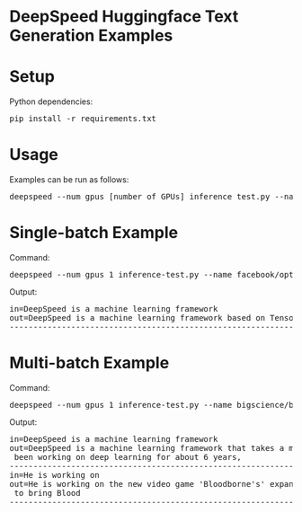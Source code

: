 
# DeepSpeed Huggingface Text Generation Examples

# Setup
Python dependencies:
<pre>
pip install -r requirements.txt
</pre>

# Usage
Examples can be run as follows:
<pre>deepspeed --num_gpus [number of GPUs] inference_test.py --name [model name/path] --batch_size [batch] --dtype [data type] 
</pre>
# Single-batch Example
Command:
<pre>
deepspeed --num_gpus 1 inference-test.py --name facebook/opt-125m
</pre>

Output:
<pre>
in=DeepSpeed is a machine learning framework                   
out=DeepSpeed is a machine learning framework based on TensorFlow. It was first released in 2015, then improved on 2016, and is now a major addition to the deep learning tools on GitHub.                                                                     
------------------------------------------------------------    
</pre>

# Multi-batch Example
Command:
<pre>
deepspeed --num_gpus 1 inference-test.py --name bigscience/bloom-3b --batch_size 2
</pre>

Output:
<pre>
in=DeepSpeed is a machine learning framework                                 
out=DeepSpeed is a machine learning framework that takes a machine learning algorithm and then uses those algorithms to find out how the user interacts with the environment. The company announced in July 2017 that it is ready for release - in 2018. It has
 been working on deep learning for about 6 years,                                                                                                                         
------------------------------------------------------------                                                                                                                                        
in=He is working on                                                      
out=He is working on the new video game 'Bloodborne's' expansion pack. Check out the trailer here: Bloodborne's expansion pack includes a complete remaster of the original game, including over 120 maps, playable characters, new quests, and the possibility
 to bring Blood
------------------------------------------------------------     
</pre>
